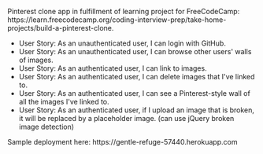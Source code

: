 <p>Pinterest clone app in fulfillment of learning project for FreeCodeCamp: https://learn.freecodecamp.org/coding-interview-prep/take-home-projects/build-a-pinterest-clone.</p>

<ul>
<li>User Story: As an unauthenticated user, I can login with GitHub.</li>
<li>User Story: As an unauthenticated user, I can browse other users' walls of images.</li>
<li>User Story: As an authenticated user, I can link to images.</li>
<li>User Story: As an authenticated user, I can delete images that I've linked to.</li>
<li>User Story: As an authenticated user, I can see a Pinterest-style wall of all the images I've linked to.</li>
<li>User Story: As an authenticated user, if I upload an image that is broken, it will be replaced by a placeholder image. (can use jQuery broken image detection)</li>
</ul>

<p>Sample deployment here: https://gentle-refuge-57440.herokuapp.com</p>

<!-- https://photoboard.herokuapp.com/ -->

<!-- https://scontent-dfw5-1.cdninstagram.com/vp/a74ffa3051a1b275145e1578e09ae689/5CA1224E/t51.2885-15/e35/45339935_357928051638846_3659536984550966874_n.jpg -->
<!-- https://scontent-dfw5-1.cdninstagram.com/vp/84f273541232e94494cbee96d6e7b476/5C8BF8D4/t51.2885-15/e35/37395210_204691973728918_3850295021014089728_n.jpg -->
<!-- https://www.geek.com/wp-content/uploads/2016/06/samskaraart.jpg -->
<!-- https://static.boredpanda.com/blog/wp-content/uploads/2014/08/cute-beautiful-hummingbird-photography-1.jpg -->
<!-- https://images.fineartamerica.com/images/artworkimages/mediumlarge/1/unai-shipash-pablo-amaringo.jpg -->
<!-- https://scontent-dfw5-1.cdninstagram.com/vp/3ba704486b3d3c3a8ead1e081e20340f/5CB1080A/t51.2885-15/e35/33375941_146029312924841_1350400317010739200_n.jpg -->
